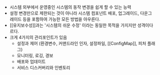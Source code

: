 - 시스템 외부에서 운영중인 시스템의 동작 변경을 쉽게 할 수 있는 능력
- 설정 변경만으로 제한되는 것이 아니라 시스템 컴포넌트 배포, 업그레이드, 다운그레이드 등을 포함하여 가능한 모든 방법을 아우른다.
- [[유지보수성]]과는 '시스템의 쉬운 수정' 이라는 동일한 목적을 가지지만 성격이다르다.
- 크게 4가지의 관리포인트가 있음
	- 설정과 제어 (환경변수, 커맨드라인 인자, 설정파일, [[ConfigMap]], 피처 플래그)
	- 모니터링, 로깅, 경보
	- 배포와 업데이트
	- 서비스 디스커버리와 인벤토리